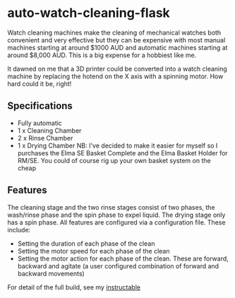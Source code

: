# auto-watch-cleaning-flask

Watch cleaning machines make the cleaning of mechanical watches both convenient and very effective but they can be expensive with most manual machines starting at around $1000 AUD and automatic machines starting at around $8,000 AUD. This is a big expense for a hobbiest like me.

It dawned on me that a 3D printer could be converted into a watch cleaning machine by replacing the hotend on the X axis with a spinning motor. How hard could it be, right!

## Specifications
- Fully automatic
- 1 x Cleaning Chamber
- 2 x Rinse Chamber
- 1 x Drying Chamber
NB: I've decided to make it easier for myself so I purchases the Elma SE Basket Complete and the Elma Basket Holder for RM/SE. You could of course rig up your own basket system on the cheap

## Features
The cleaning stage and the two rinse stages consist of two phases, the wash/rinse phase and the spin phase to expel liquid. The drying stage only has a spin phase.  All features are configured via a configuration file. These include:
- Setting the duration of each phase of the clean
- Setting the motor speed for each phase of the clean
- Setting the motor action for each phase of the clean. These are forward, backward and agitate (a user configured combination of forward and backward movements)

For detail of the full build, see my [instructable](https://www.instructables.com/3D-Printer-Conversion-to-Automatic-Watch-Cleaning-/)
